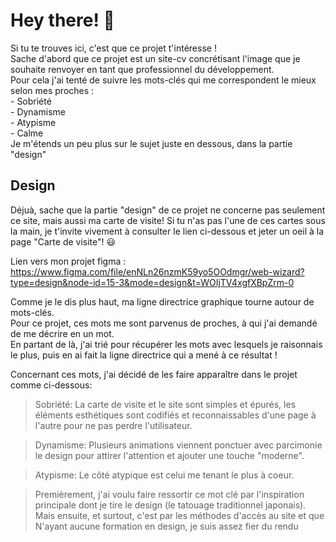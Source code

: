 # Hey there! 👋
Si tu te trouves ici, c'est que ce projet t'intéresse !  
Sache d'abord que ce projet est un site-cv concrétisant l'image que je souhaite renvoyer en tant que professionnel du développement.  
Pour cela j'ai tenté de suivre les mots-clés qui me correspondent le mieux selon mes proches :  
    - Sobriété  
    - Dynamisme  
    - Atypisme  
    - Calme  
Je m'étends un peu plus sur le sujet juste en dessous, dans la partie "design"  

## Design
Déjuà, sache que la partie "design" de ce projet ne concerne pas seulement ce site, mais aussi ma carte de visite!
Si tu n'as pas l'une de ces cartes sous la main, je t'invite vivement à consulter le lien ci-dessous et jeter un oeil à la page "Carte de visite"! 😃  
  
Lien vers mon projet figma : https://www.figma.com/file/enNLn26nzmK59yo5OOdmgr/web-wizard?type=design&node-id=15-3&mode=design&t=WOIjTV4xgfXBpZrm-0  
  
Comme je le dis plus haut, ma ligne directrice graphique tourne autour de mots-clés.  
Pour ce projet, ces mots me sont parvenus de proches, à qui j'ai demandé de me décrire en un mot.  
En partant de là, j'ai trié pour récupérer les mots avec lesquels je raisonnais le plus, puis en ai fait la ligne directrice qui a mené à ce résultat !  
  
Concernant ces mots, j'ai décidé de les faire apparaître dans le projet comme ci-dessous:
> Sobriété: La carte de visite et le site sont simples et épurés, les éléments esthétiques sont codifiés et reconnaissables d'une page à l'autre pour ne pas perdre l'utilisateur.  

> Dynamisme: Plusieurs animations viennent ponctuer avec parcimonie le design pour attirer l'attention et ajouter une touche "moderne".  

> Atypisme: Le côté atypique est celui me tenant le plus à coeur.  

> Premièrement, j'ai voulu faire ressortir ce mot clé par l'inspiration principale dont je tire le design (le tatouage traditionnel japonais).
  Mais ensuite, et surtout, c'est par les méthodes d'accès au site et que 
N'ayant aucune formation en design, je suis assez fier du rendu